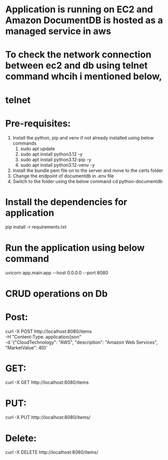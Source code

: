 # Application is running on EC2 and Amazon DocumentDB is hosted as a managed service in aws
# To check the network connection between ec2 and db using telnet command whcih i mentioned below,

# telnet <documentdbendpoint> <portnumber>

Pre-requisites:
==============
1. Install the python, pip and venv if not already installed using below commands
     1. sudo apt update
     2. sudo apt install python3.12 -y
     3. sudo apt install python3.12-pip -y
     4. sudo apt install python3.12-venv -y
2. Install the bundle pem file on to the server and move to the certs folder
3. Change the endpoint of documentdb in .env file
4. Switch to the folder using the below command
     cd python-documentdb

# Install the dependencies for application
pip install -r requirements.txt

# Run the application using below command
uvicorn app.main:app --host 0.0.0.0 --port 8080

# CRUD operations on Db
Post:
====
curl -X POST http://localhost:8080/items \
  -H "Content-Type: application/json" \
  -d '{"CloudTechnology": "AWS", "description": "Amazon Web Services", "MarketValue": 40}'
  
GET:
====
curl -X GET http://localhost:8080/items

PUT:
====
curl -X PUT http://localhost:8080/items/<item Id >

Delete:
=======
curl -X DELETE http://localhost:8080/items/<item Id >
